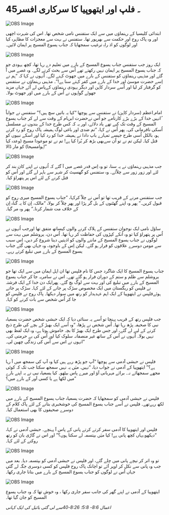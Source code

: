 # 45۔ فلپ اور ایتھوپیا کا سرکاری افسر

![OBS Image](https://cdn.door43.org/obs/jpg/360px/obs-en-45-01.jpg)

ابتدائی کلیسیا کے رہنماؤں میں سے ایک ستفنس نامی شخص تھا۔ اس کی شہرت اچھی اور وہ پاک روح اور حکمت سے بھرپور تھا۔ ستفنس نے بہت سے معجزات کا مظاہرہ کیا اور لوگوں کو اذ راہِ ترغیب سمجھایا کہ جناب یسوع المسیح پر ایمان لائیں۔

![OBS Image](https://cdn.door43.org/obs/jpg/360px/obs-en-45-02.jpg)

ایک روز جب ستفنس جناب یسوع المسیح کے بارے میں تعلیم دے رہا تھا، کچھ یہودی جو کہ جناب یسوع المسیح پر ایمان نہیں رکھتے تھے اُس سے بحث کرنے لگے۔ وہ غصے میں آ گئے اور مذہبی رہنماؤں کو ستفنس کے بارے میں جھوٹ کہنے لگے۔ اُنہوں نے کہا کہ “ہم نے اِسے حضرت موسیٰ اور خدا کے بارے میں کفر کہتے سنا ہے!”۔ مذہبی رہنماؤں نے ستفنس کو گرفتار کر لیا اور اُسے سردار کاہن اور دیگر یہودی رہنماؤں کےپاس لے آئے جہاں مزید جھوٹے گواہوں نے اُس کے بارے میں اوَر جھوٹ بولا۔

![OBS Image](https://cdn.door43.org/obs/jpg/360px/obs-en-45-03.jpg)

امام ِاعظم (سردار کاہن) نے ستفنس سے پوچھا “کیا یہ باتیں سچ ہیں؟” ستفنس نے جواباً ُانہیں خدا کے بڑے بڑے کارنامے جو اُس نےحضرت ابرہام کے وقت سے لے کر جناب یسوع المسیح کے وقت تک کیے تھے یاد دلائے، اور یہ کہ کس طرح خدا کے بندوں نے مسلسل اُسکی نافرمانی کی۔ پھر اُس نے کہا، “تم ضدی اور باغی لوگ ہمیشہ پاک روح کو رد کرتے ہو، بالکل اُسی طرح جیسے تمہارے باپ دادا نے ہمیشہ خدا کو رد کیا اور اسکے نبیوں کو قتل کیا۔ لیکن تم نے تو اُن سےبھی بڑھ کر بُرا کیا ہے! تم نے تو موعودا مسیح (وعدہ کیا ہوامسیحا) کو مار ڈالا!”

![OBS Image](https://cdn.door43.org/obs/jpg/360px/obs-en-45-04.jpg)

جب مذہبی رہنماؤں نے یہ سنا، تو وہ اِس قدر غصے میں آ گئے کہ اُنہوں نے اپنے کان بند کر لئے اور زور زور سے چلاّئے۔ وہ ستفنس کو گھسیٹ کر شہر سے باہر لے گئے اور اُس کو قتل کرنے کے لئے اس پر پتھراؤ کیا۔

![OBS Image](https://cdn.door43.org/obs/jpg/360px/obs-en-45-05.jpg)

جب ستفنس مرنے کے قریب تھا تو اُس نے چلاّ کرکہا، “جناب یسوع المسیح میری روح کو قبول کريں۔” پھر وہ اپنے گھٹنوں کے بل گر پڑا اور پھر چلاّ کر بولا، “مالک، اِن کا یہ گناہ اِن کے خلاف مت شمار کرنا۔” پھر وہ مر گیا۔

![OBS Image](https://cdn.door43.org/obs/jpg/360px/obs-en-45-06.jpg)

ساؤل نامی ایک نوجوان ستفنس کے ہلاک کرنے والوں کیساتھ متفق تھا اورجب اُنہوں نے اُس پر پتھراؤ کیا تو وہ اُنکے کپڑوں کی حفاظت کر رہا تھا۔ اُس دن، یروشلم میں بہت سے لوگوں نے جناب یسوع المسیح کے ماننے والوں کو اذیتیں دینا شروع کر دیں، اِس سبب سے مومن دوسرے علاقوں کو فرار ہو گئے۔ لیکن اِس کے باوجود، وہ جہاں بھی گئے جناب یسوع المسیح کے بارے میں تبلیغ کرتے رہے۔ ‎

![OBS Image](https://cdn.door43.org/obs/jpg/360px/obs-en-45-07.jpg)

جناب یسوع المسیح کا ایک شاگرد جس کا نام فلپس تھا ان اہل ایمان میں سے ایک تھا جو یروشلم سے ظلم و ستم کے دوران فرار ہو گئے تھے۔ اس نے سامریہ جا کر جناب یسوع المسیح کے بارے میں تبلیغ کی اور بہت سے لوگ بچ گئے۔ پھرایک دن خدا کے ایک فرشتہ نے فلپس کو ریگستان میں ایک مخصوص سڑک پر جانے کے لئے کہا۔ سڑک پر جاتے ہوئےفلپس نے ایتھوپیا کے ایک اہم عہدیدار کو رتھ میں سوار دیکھا۔ پاک روح نے فلپس کو جا کر اُس شخص سے بات کرنے کو کہا۔

![OBS Image](https://cdn.door43.org/obs/jpg/360px/obs-en-45-08.jpg)

جب فلپس رتھ کے قریب پہنچا تو اُسے یہ سنائی دیا کہ ایک حبشی شخص حضرت یسعیاہ نبی کا صحیفہ پڑھ رہا تھا۔ اُس شخص نے پڑھا، “وہ اُسے ایک بھیڑ کے بچے کی طرح ذبح کرنے کے لیے لے گئے، اور جس طرح ایک بھیڑ کا بچہ خاموش ہوتا ہے، وہ ایک لفظ بھی نہیں بولا۔ اُنہوں نے اُس کے ساتھ غیر منصفانہ سلوک کیا اور اُس کی بے حرمتی کی۔ انہوں نے اس سے اُس کی زندگی چھین لی۔”

![OBS Image](https://cdn.door43.org/obs/jpg/360px/obs-en-45-09.jpg)

فلپس نے حبشی آدمی سے پوچھا “آپ جو پڑھ رہے ہیں کیا وہ آپ کی سمجھ میں آ رہا ہے؟” ایتھوپیا کے آدمی نے جواب دیا، “نہیں. میَں یہ نہیں سمجھ سکتا جب تک کہ کوئی مجھے سمجھائے نہ۔ برائے مہربانی آؤ اور میرے پاس بیٹھو۔ کیا یسعیاہ نبی نے یہ اپنے بارے میں لکھا ہے یا کسی اَور کے بارے میں؟”

![OBS Image](https://cdn.door43.org/obs/jpg/360px/obs-en-45-10.jpg)

فلپس نے حبشی آدمی کو سمجھایا کہ حضرت یسعیاہ جناب یسوع المسیح کے بارے میں لکھ رہےتھے۔ فلپس نے اُسے جناب یسوع المسیح کی خوشخبری بتانے کے لئے پاک کلام کے دوسرے صحیفوں کا بھی استعمال کیا۔‎

![OBS Image](https://cdn.door43.org/obs/jpg/360px/obs-en-45-11.jpg)

فلپس اور ایتھوپیا کا آدمی سفر کرتے کرتے پانی کے پاس آ پہنچے۔ حبشی آدمی نے کہا، “دیکھو،یہاں کچھ پانی ہے! کیا میَں بپتسمہ لے سکتا ہوں؟” اور اس نے گاڑی بان کو رتھ روکنے کے لئے کہا۔

![OBS Image](https://cdn.door43.org/obs/jpg/360px/obs-en-45-12.jpg)

تو وہ اتر کر نیچے پانی میں چلے گئے، اور فلپس نے حبشی آدمی کو بپتسمہ دیا۔ بعد میں جب وہ پانی سے نکل کر اوپر آئے تو اچانک پاک روح فلپس کو کسی دوسری جگہ لے گئي جہاں اُس نے لوگوں کو جناب یسوع المسیح کے بارے میں بتانا جاری رکھا۔

![OBS Image](https://cdn.door43.org/obs/jpg/360px/obs-en-45-13.jpg)

ایتھوپیا کے آدمی نے اپنے گھر کی جانب سفر جاری رکھا ، وہ خوش تھا کہ وہ جناب یسوع المسیح کو جان گیا تھا۔

_اعمال 8:6- 5:8؛ 8:26-40سے لی گئی بائبل کی ایک کہانی_